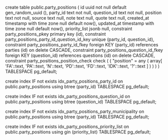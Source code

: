 create table public.party_positions (
  id uuid not null default gen_random_uuid (),
  party_id text not null,
  question_id text not null,
  position text not null,
  source text null,
  note text null,
  quote text null,
  created_at timestamp with time zone null default now(),
  updated_at timestamp with time zone null default now(),
  priority_list jsonb null,
  constraint party_positions_pkey primary key (id),
  constraint party_positions_party_id_question_id_key unique (party_id, question_id),
  constraint party_positions_party_id_fkey foreign KEY (party_id) references parties (id) on delete CASCADE,
  constraint party_positions_question_id_fkey foreign KEY (question_id) references questions (id) on delete CASCADE,
  constraint party_positions_position_check check (
    (
      "position" = any (
        array[
          'FA'::text,
          'PA'::text,
          'N'::text,
          'PD'::text,
          'FD'::text,
          'IDK'::text,
          '?'::text
        ]
      )
    )
  )
) TABLESPACE pg_default;

create index IF not exists idx_party_positions_party_id on public.party_positions using btree (party_id) TABLESPACE pg_default;

create index IF not exists idx_party_positions_question_id on public.party_positions using btree (question_id) TABLESPACE pg_default;

create index IF not exists idx_party_positions_party_municipality on public.party_positions using btree (party_id) TABLESPACE pg_default;

create index IF not exists idx_party_positions_priority_list on public.party_positions using gin (priority_list) TABLESPACE pg_default;